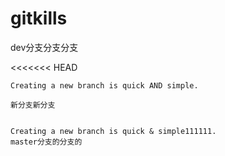 # gitkills





dev分支分支分支



<<<<<<< HEAD


```
Creating a new branch is quick AND simple.

新分支新分支


Creating a new branch is quick & simple111111.
master分支的分支的
```
>>>>>>> 
